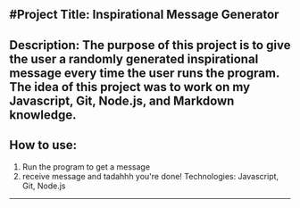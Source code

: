 #Project Title: Inspirational Message Generator
-------------
Description: The purpose of this project is to give the user a randomly generated inspirational message every time the user runs the program. The idea of this project was to work on my Javascript, Git,
Node.js, and Markdown knowledge.
-----------
How to use: 
----------
1. Run the program to get a message
2. receive message and tadahhh you're done!
Technologies: Javascript, Git, Node.js
------------
